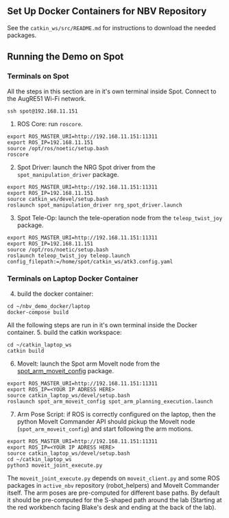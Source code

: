 ## Set Up Docker Containers for NBV Repository

See the `catkin_ws/src/README.md` for instructions to download the needed packages. 

## Running the Demo on Spot

### Terminals on Spot
All the steps in this section are in it's own terminal inside Spot. Connect to the AugRE51 Wi-Fi network.
```
ssh spot@192.168.11.151
```

1. ROS Core: run `roscore`.
```
export ROS_MASTER_URI=http://192.168.11.151:11311
export ROS_IP=192.168.11.151
source /opt/ros/noetic/setup.bash
roscore
```

2. Spot Driver: launch the NRG Spot driver from the `spot_manipulation_driver` package. 
```
export ROS_MASTER_URI=http://192.168.11.151:11311
export ROS_IP=192.168.11.151
source catkin_ws/devel/setup.bash
roslaunch spot_manipulation_driver nrg_spot_driver.launch
```

3. Spot Tele-Op: launch the tele-operation node from the `teleop_twist_joy` package.
```
export ROS_MASTER_URI=http://192.168.11.151:11311
export ROS_IP=192.168.11.151
source /opt/ros/noetic/setup.bash
roslaunch teleop_twist_joy teleop.launch config_filepath:=/home/spot/catkin_ws/atk3.config.yaml
```

### Terminals on Laptop Docker Container

4. build the docker container:
```
cd ~/nbv_demo_docker/laptop
docker-compose build
```
All the following steps are run in it's own terminal inside the Docker container.
5. build the catkin workspace:
```
cd ~/catkin_laptop_ws
catkin build
```


6. MoveIt: launch the Spot arm MoveIt node from the [spot_arm_moveit_config](https://github.com/UTNuclearRobotics/nrg_spot_manipulation_moveit/tree/nrg_devel) package.
```
export ROS_MASTER_URI=http://192.168.11.151:11311
export ROS_IP=<YOUR IP ADRESS HERE>
source catkin_laptop_ws/devel/setup.bash
roslaunch spot_arm_moveit_config spot_arm_planning_execution.launch
```

7. Arm Pose Script: if ROS is correctly configured on the laptop, then the python MoveIt Commander API should pickup the MoveIt node (`spot_arm_moveit_config`) and start following the arm motions.
```
export ROS_MASTER_URI=http://192.168.11.151:11311
export ROS_IP=<YOUR IP ADRESS HERE>
source catkin_laptop_ws/devel/setup.bash
cd ~/catkin_laptop_ws
python3 moveit_joint_execute.py
```

The `moveit_joint_execute.py` depends on `moveit_client.py` and some ROS packages in `active_nbv` repository (robot_helpers) and MoveIt Commander itself. The arm poses are pre-computed for different base paths. By default it should be pre-computed for the S-shaped path around the lab (Starting at the red workbench facing Blake's desk and ending at the back of the lab).
